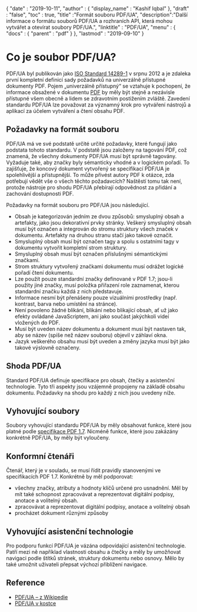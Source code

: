 {
  "date" : "2019-10-11",
  "author" : {
    "display_name" : "Kashif Iqbal"
},
  "draft" : "false",
  "toc" : true,
  "title" :"Formát souboru PDF/UA",
  "description":"Další informace o formátu souborů PDF/UA a rozhraních API, která mohou vytvářet a otevírat soubory PDF/UA.",
  "linktitle" : "PDF/UA",
  "menu" : {
    "docs" : {
      "parent" : "pdf"
}
},
  "lastmod" : "2019-09-10"
}

# Co je soubor PDF/UA? #

PDF/UA byl publikován jako [ISO Standard 14289-1](https://en.wikipedia.org/wiki/ISO_14289) v srpnu 2012 a je zdaleka první kompletní definicí sady požadavků na univerzálně přístupné dokumenty PDF. Pojem „univerzálně přístupný“ se vztahuje k pochopení, že informace obsažené v dokumentu [PDF](/cs/pdf/) by měly být stejně a nezávisle přístupné všem obecně a lidem se zdravotním postižením zvláště. Zavedení standardu PDF/UA lze považovat za významný krok pro vytváření nástrojů a aplikací za účelem vytváření a čtení obsahu PDF.

## Požadavky na formát souboru ##

PDF/UA má ve své podstatě určité určité požadavky, které fungují jako podstata tohoto standardu. V podstatě jsou založeny na tagování PDF, což znamená, že všechny dokumenty PDF/UA musí být správně tagovány. Vyžaduje také, aby značky byly sémanticky vhodné a v logickém pořadí. To zajišťuje, že koncový dokument vytvořený se specifikací PDF/UA je spolehlivější a přístupnější. To může přivést autory PDF k otázce, zda potřebují vědět vše o všech těchto požadavcích? Naštěstí tomu tak není, protože nástroje pro shodu PDF/UA přebírají odpovědnost za přidání a zachování dostupnosti PDF.

Požadavky na formát souboru pro PDF/UA jsou následující.

* Obsah je kategorizován jedním ze dvou způsobů: smysluplný obsah a artefakty, jako jsou dekorativní prvky stránky. Veškerý smysluplný obsah musí být označen a integrován do stromu struktury všech značek v dokumentu. Artefakty na druhou stranu stačí jako takové označit.
* Smysluplný obsah musí být označen tagy a spolu s ostatními tagy v dokumentu vytvořit kompletní strom struktury.
* Smysluplný obsah musí být označen příslušnými sémantickými značkami.
* Strom struktury vytvořený značkami dokumentu musí odrážet logické pořadí čtení dokumentu.
* Lze použít pouze standardní značky definované v PDF 1.7; jsou-li použity jiné značky, musí položka přiřazení role zaznamenat, kterou standardní značku každá z nich představuje.
* Informace nesmí být přenášeny pouze vizuálními prostředky (např. kontrast, barva nebo umístění na stránce).
* Není povoleno žádné blikání, blikání nebo blikající obsah, ať už jako efekty ovládané JavaScriptem, ani jako součást jakýchkoli videí vložených do PDF.
* Musí být uveden název dokumentu a dokument musí být nastaven tak, aby se název (spíše než název souboru) objevil v záhlaví okna.
* Jazyk veškerého obsahu musí být uveden a změny jazyka musí být jako takové výslovně označeny.

## Shoda PDF/UA ##

Standard PDF/UA definuje specifikace pro obsah, čtečky a asistenční technologie. Tyto tři aspekty jsou vzájemně propojeny na základě obsahu dokumentu. Požadavky na shodu pro každý z nich jsou uvedeny níže.

## Vyhovující soubory ##

Soubory vyhovující standardu PDF/UA by měly obsahovat funkce, které jsou platné podle [specifikace PDF 1.7](https://opensource.adobe.com/dc-acrobat-sdk-docs/standards/pdfstandards/pdf/PDF32000_2008.pdf). Nicméně funkce, které jsou zakázány konkrétně PDF/UA, by měly být vyloučeny.

## Konformní čtenáři ##

Čtenář, který je v souladu, se musí řídit pravidly stanovenými ve specifikacích PDF 1.7. Konkrétně by měl podporovat:

* všechny značky, atributy a hodnoty klíčů určené pro usnadnění. Měl by mít také schopnost zpracovávat a reprezentovat digitální podpisy, anotace a volitelný obsah.
* zpracovávat a reprezentovat digitální podpisy, anotace a volitelný obsah
* procházet dokument různými způsoby

## Vyhovující asistenční technologie ##

Pro podporu funkcí PDF/UA je vázána odpovídající asistenční technologie. Patří mezi ně například vlastnosti obsahu a čtečky a měly by umožňovat navigaci podle štítků stránek, struktury dokumentu nebo osnovy. Mělo by také umožnit uživateli přepsat výchozí přiblížení navigace.

## Reference ##

* [PDF/UA – z Wikipedie](https://en.wikipedia.org/wiki/PDF/UA)
* [PDF/UA v kostce](http://www.pdfa.org/publication/pdfua-in-a-nutshell/)

